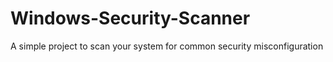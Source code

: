# Windows-Security-Scanner
A simple project to scan your system for common security misconfiguration 
